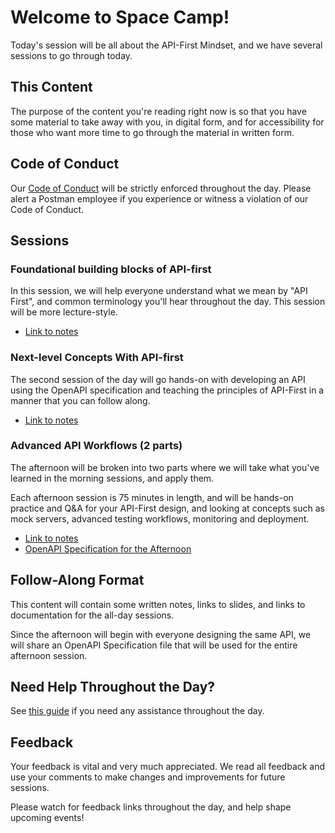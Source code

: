 # Welcome to Space Camp!

Today's session will be all about the API-First Mindset, and we have several sessions to go through today.

## This Content

The purpose of the content you're reading right now is so that you have some material to take away with you, in digital form, and for accessibility for those who want more time to go through the material in written form.

## Code of Conduct

Our [Code of Conduct](https://www.postman.com/legal/events-code-of-conduct/) will be strictly enforced throughout the day. Please alert a Postman employee if you experience or witness a violation of our Code of Conduct.

## Sessions

### Foundational building blocks of API-first

In this session, we will help everyone understand what we mean by "API First", and common terminology you'll hear throughout the day. This session will be more lecture-style.

- [Link to notes](./1%20-%20foundation.md)

### Next-level Concepts With API-first

The second session of the day will go hands-on with developing an API using the OpenAPI specification and teaching the principles of API-First in a manner that you can follow along.

- [Link to notes](./2%20-%20next-level%20concepts.md)

### Advanced API Workflows (2 parts)

The afternoon will be broken into two parts where we will take what you've learned in the morning sessions, and apply them.

Each afternoon session is 75 minutes in length, and will be hands-on practice and Q&A for your API-First design, and looking at concepts such as mock servers, advanced testing workflows, monitoring and deployment.

- [Link to notes](./3%20-%20advanced%20workflows.md)
- [OpenAPI Specification for the Afternoon](./books-api-afternoon.yaml)

## Follow-Along Format

This content will contain some written notes, links to slides, and links to documentation for the all-day sessions.

Since the afternoon will begin with everyone designing the same API, we will share an OpenAPI Specification file that will be used for the entire afternoon session.

## Need Help Throughout the Day?

See [this guide](./getting-help.md) if you need any assistance throughout the day.

## Feedback

Your feedback is vital and very much appreciated. We read all feedback and use your comments to make changes and improvements for future sessions.

Please watch for feedback links throughout the day, and help shape upcoming events!
